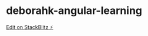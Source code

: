# deborahk-angular-learning

[Edit on StackBlitz ⚡️](https://stackblitz.com/edit/deborahk-angular-learning)